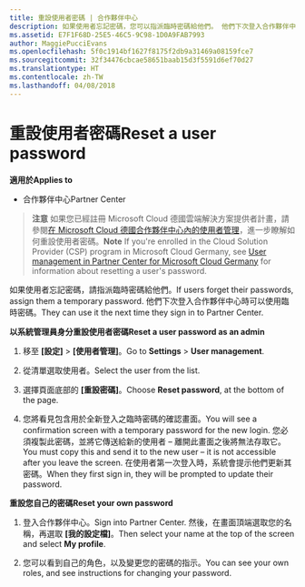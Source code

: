 ```yaml
---
title: 重設使用者密碼 | 合作夥伴中心
description: 如果使用者忘記密碼，您可以指派臨時密碼給他們。 他們下次登入合作夥伴中心時可以使用臨時密碼。
ms.assetid: E7F1F68D-25E5-46C5-9C98-1D0A9FAB7993
author: MaggiePucciEvans
ms.openlocfilehash: 5f0c1914bf1627f8175f2db9a31469a08159fce7
ms.sourcegitcommit: 32f34476cbcae58651baab15d3f5591d6ef70d27
ms.translationtype: HT
ms.contentlocale: zh-TW
ms.lasthandoff: 04/08/2018
---
```

# <a name="reset-a-user-password"></a><span data-ttu-id="f63f0-104">重設使用者密碼</span><span class="sxs-lookup"><span data-stu-id="f63f0-104">Reset a user password</span></span>

**<span data-ttu-id="f63f0-105">適用於</span><span class="sxs-lookup"><span data-stu-id="f63f0-105">Applies to</span></span>**

-  <span data-ttu-id="f63f0-106">合作夥伴中心</span><span class="sxs-lookup"><span data-stu-id="f63f0-106">Partner Center</span></span>
   
><span data-ttu-id="f63f0-107">**注意** 如果您已經註冊 Microsoft Cloud 德國雲端解決方案提供者計畫，請參閱[在 Microsoft Cloud 德國合作夥伴中心內的使用者管理](user-management-in-partner-center-for-microsoft-cloud-germany.md)，進一步瞭解如何重設使用者密碼。</span><span class="sxs-lookup"><span data-stu-id="f63f0-107">**Note** If you're enrolled in the Cloud Solution Provider (CSP) program in Microsoft Cloud Germany, see [User management in Partner Center for Microsoft Cloud Germany](user-management-in-partner-center-for-microsoft-cloud-germany.md) for information about resetting a user's password.</span></span>

<span data-ttu-id="f63f0-108">如果使用者忘記密碼，請指派臨時密碼給他們。</span><span class="sxs-lookup"><span data-stu-id="f63f0-108">If users forget their passwords, assign them a temporary password.</span></span> <span data-ttu-id="f63f0-109">他們下次登入合作夥伴中心時可以使用臨時密碼。</span><span class="sxs-lookup"><span data-stu-id="f63f0-109">They can use it the next time they sign in to Partner Center.</span></span>

**<span data-ttu-id="f63f0-110">以系統管理員身分重設使用者密碼</span><span class="sxs-lookup"><span data-stu-id="f63f0-110">Reset a user password as an admin</span></span>**

1.  <span data-ttu-id="f63f0-111">移至 **\[設定\]** &gt; **\[使用者管理\]**。</span><span class="sxs-lookup"><span data-stu-id="f63f0-111">Go to **Settings** &gt; **User management**.</span></span>
2.  <span data-ttu-id="f63f0-112">從清單選取使用者。</span><span class="sxs-lookup"><span data-stu-id="f63f0-112">Select the user from the list.</span></span>

3.  <span data-ttu-id="f63f0-113">選擇頁面底部的 **\[重設密碼\]**。</span><span class="sxs-lookup"><span data-stu-id="f63f0-113">Choose **Reset password**, at the bottom of the page.</span></span>

4.  <span data-ttu-id="f63f0-114">您將看見包含用於全新登入之臨時密碼的確認畫面。</span><span class="sxs-lookup"><span data-stu-id="f63f0-114">You will see a confirmation screen with a temporary password for the new login.</span></span> <span data-ttu-id="f63f0-115">您必須複製此密碼，並將它傳送給新的使用者 – 離開此畫面之後將無法存取它。</span><span class="sxs-lookup"><span data-stu-id="f63f0-115">You must copy this and send it to the new user – it is not accessible after you leave the screen.</span></span> <span data-ttu-id="f63f0-116">在使用者第一次登入時，系統會提示他們更新其密碼。</span><span class="sxs-lookup"><span data-stu-id="f63f0-116">When they first sign in, they will be prompted to update their password.</span></span>

**<span data-ttu-id="f63f0-117">重設您自己的密碼</span><span class="sxs-lookup"><span data-stu-id="f63f0-117">Reset your own password</span></span>**

1.  <span data-ttu-id="f63f0-118">登入合作夥伴中心。</span><span class="sxs-lookup"><span data-stu-id="f63f0-118">Sign into Partner Center.</span></span> <span data-ttu-id="f63f0-119">然後，在畫面頂端選取您的名稱，再選取 **\[我的設定檔\]**。</span><span class="sxs-lookup"><span data-stu-id="f63f0-119">Then select your name at the top of the screen and select **My profile**.</span></span>

2.  <span data-ttu-id="f63f0-120">您可以看到自己的角色，以及變更您的密碼的指示。</span><span class="sxs-lookup"><span data-stu-id="f63f0-120">You can see your own roles, and see instructions for changing your password.</span></span>

 

 



